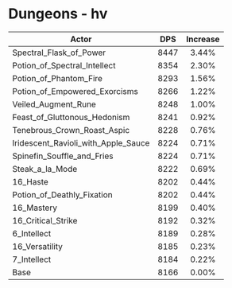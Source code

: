 # Dungeons - hv
| Actor | DPS | Increase |
|---|:---:|:---:|
|Spectral_Flask_of_Power|8447|3.44%|
|Potion_of_Spectral_Intellect|8354|2.30%|
|Potion_of_Phantom_Fire|8293|1.56%|
|Potion_of_Empowered_Exorcisms|8266|1.22%|
|Veiled_Augment_Rune|8248|1.00%|
|Feast_of_Gluttonous_Hedonism|8241|0.92%|
|Tenebrous_Crown_Roast_Aspic|8228|0.76%|
|Iridescent_Ravioli_with_Apple_Sauce|8224|0.71%|
|Spinefin_Souffle_and_Fries|8224|0.71%|
|Steak_a_la_Mode|8222|0.69%|
|16_Haste|8202|0.44%|
|Potion_of_Deathly_Fixation|8202|0.44%|
|16_Mastery|8199|0.40%|
|16_Critical_Strike|8192|0.32%|
|6_Intellect|8189|0.28%|
|16_Versatility|8185|0.23%|
|7_Intellect|8184|0.22%|
|Base|8166|0.00%|
